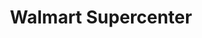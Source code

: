 ---
title: "Walmart Supercenter"
url: /sanford/walmart-supercenter-rinehart-road/
shop: supermarket
---
